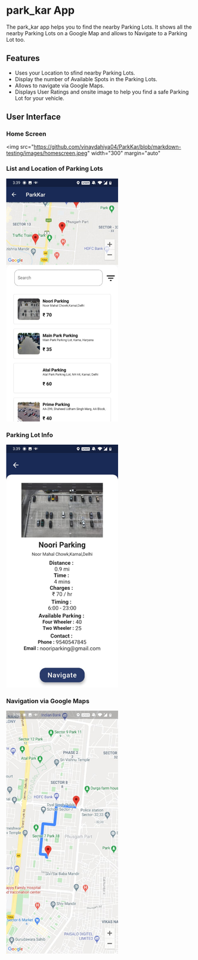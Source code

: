 # park_kar App

The park_kar app helps you to find the nearby Parking Lots. It shows all the nearby Parking Lots on a Google Map and allows to Navigate to a Parking Lot too.

## Features

* Uses your Location to sfind nearby Parking Lots.
* Display the number of Available Spots in the Parking Lots.
* Allows to navigate via Google Maps.
* Displays User Ratings and onsite image to help you find a safe Parking Lot for your vehicle.

## User Interface

### Home Screen
<img src="https://github.com/vinaydahiya04/ParkKar/blob/markdown-testing/images/homescreen.jpeg" width="300" margin="auto"


### List and Location of Parking Lots
<img src="https://github.com/vinaydahiya04/ParkKar/blob/markdown-testing/images/Mapandlist.jpeg" width="300" margin="auto"/>


### Parking Lot Info
<img src="https://github.com/vinaydahiya04/ParkKar/blob/markdown-testing/images/parkinglotinfo.jpeg" width = "300" margin="auto">


### Navigation via Google Maps
<img src="https://github.com/vinaydahiya04/ParkKar/blob/markdown-testing/images/route.jpeg" width = "300" margin="auto">